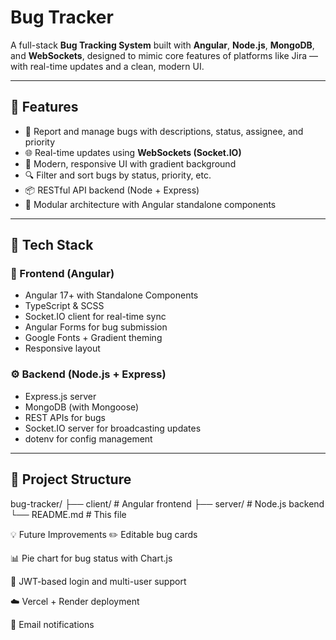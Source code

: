 # Bug Tracker

A full-stack **Bug Tracking System** built with **Angular**, **Node.js**, **MongoDB**, and **WebSockets**, designed to mimic core features of platforms like Jira — with real-time updates and a clean, modern UI.

---

## 🌟 Features

- 🐛 Report and manage bugs with descriptions, status, assignee, and priority
- 🌐 Real-time updates using **WebSockets (Socket.IO)**
- 🎨 Modern, responsive UI with gradient background
- 🔍 Filter and sort bugs by status, priority, etc.
- 📦 RESTful API backend (Node + Express)
- 🧩 Modular architecture with Angular standalone components

---

## 🔧 Tech Stack

### 🎯 Frontend (Angular)
- Angular 17+ with Standalone Components
- TypeScript & SCSS
- Socket.IO client for real-time sync
- Angular Forms for bug submission
- Google Fonts + Gradient theming
- Responsive layout

### ⚙️ Backend (Node.js + Express)
- Express.js server
- MongoDB (with Mongoose)
- REST APIs for bugs
- Socket.IO server for broadcasting updates
- dotenv for config management

---

## 📁 Project Structure
bug-tracker/
├── client/ # Angular frontend
├── server/ # Node.js backend
└── README.md # This file

💡 Future Improvements
✏️ Editable bug cards

📊 Pie chart for bug status with Chart.js

👥 JWT-based login and multi-user support

☁️ Vercel + Render deployment

📧 Email notifications

